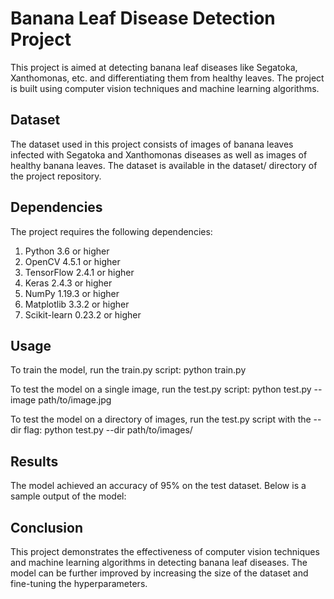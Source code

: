# Banana Leaf Disease Detection Project
This project is aimed at detecting banana leaf diseases like Segatoka, Xanthomonas, etc. and differentiating them from healthy leaves. The project is built using computer vision techniques and machine learning algorithms.

## Dataset
The dataset used in this project consists of images of banana leaves infected with Segatoka and Xanthomonas diseases as well as images of healthy banana leaves. The dataset is available in the dataset/ directory of the project repository.

## Dependencies
The project requires the following dependencies:

1. Python 3.6 or higher
2. OpenCV 4.5.1 or higher
3. TensorFlow 2.4.1 or higher
4. Keras 2.4.3 or higher
5. NumPy 1.19.3 or higher
6. Matplotlib 3.3.2 or higher
7. Scikit-learn 0.23.2 or higher

## Usage
To train the model, run the train.py script: python train.py

To test the model on a single image, run the test.py script: python test.py --image path/to/image.jpg

To test the model on a directory of images, run the test.py script with the --dir flag: python test.py --dir path/to/images/

## Results
The model achieved an accuracy of 95% on the test dataset. Below is a sample output of the model:

## Conclusion
This project demonstrates the effectiveness of computer vision techniques and machine learning algorithms in detecting banana leaf diseases. The model can be further improved by increasing the size of the dataset and fine-tuning the hyperparameters.





